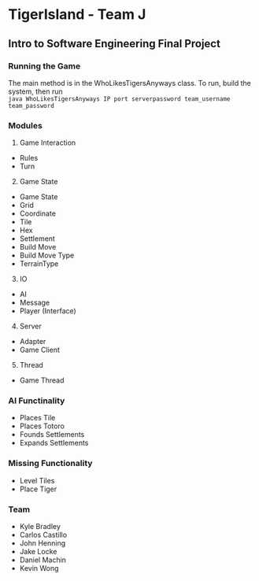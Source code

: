 # TigerIsland - Team J
## Intro to Software Engineering Final Project
### Running the Game  
The main method is in the WhoLikesTigersAnyways class. To run, build the system, then run  
`java WhoLikesTigersAnyways IP port serverpassword team_username team_password`

### Modules
1. Game Interaction
  - Rules
  - Turn
2. Game State
  - Game State
  - Grid
  - Coordinate
  - Tile
  - Hex
  - Settlement
  - Build Move
  - Build Move Type
  - TerrainType
3. IO 
  - AI
  - Message
  - Player (Interface)
4. Server
  - Adapter
  - Game Client
5. Thread
  - Game Thread
 
### AI Functinality
- Places Tile
- Places Totoro
- Founds Settlements
- Expands Settlements

### Missing Functionality
- Level Tiles
- Place Tiger

### Team
- Kyle Bradley
- Carlos Castillo
- John Henning
- Jake Locke
- Daniel Machin
- Kevin Wong

